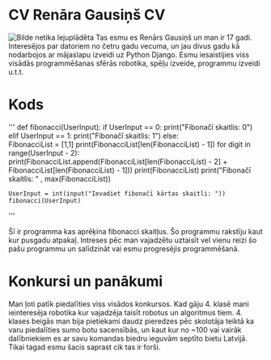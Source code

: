 # CV Renāra Gausiņš CV
![Bilde netika lejuplādēta](https://cdn.discordapp.com/attachments/712432238658322513/806105436679700510/unknown.png)
Tas esmu es Renārs Gausiņš un man ir 17 gadi. Interesējos par datoriem no četru gadu vecuma, un jau divus gadu kā nodarbojos ar mājaslapu izveidi uz Python Django. Esmu iesaistijies viss visādās programmēšanas sfērās robotika, spēļu izveide, programmu izveidi u.t.t.

# Kods
''' 
    def fibonacci(UserInput):
        if UserInput == 0:
            print("Fibonačī skaitlis: 0")
        elif UserInput == 1:
            print("Fibonačī skaitlis: 1")
        else:    
            FibonacciList = [1,1]
            print(FibonacciList[len(FibonacciList) - 1])
            for digit in range(UserInput - 2):
                print(FibonacciList.append(FibonacciList[len(FibonacciList) - 2] + FibonacciList[len(FibonacciList) - 1]))
                print(FibonacciList)
            print("Fibonačī skaitlis: " , max(FibonacciList))

    UserInput = int(input("Ievadiet fibonačī kārtas skaitli: "))
    fibonacci(UserInput)
'''


Šī ir programma kas aprēķina fibonacci skaitļus. Šo programmu rakstīju kaut kur pusgadu atpakaļ. Intreses pēc man vajadzētu uztaisīt vel vienu reizi šo pašu programmu un salīdzināt vai esmu progresējis programmēšanā.

# Konkursi un panākumi
Man ļoti patīk piedalīties viss visādos konkursos. Kad gāju 4. klasē mani ieinteresēja robotika kur vajadzēja taisīt robotus un algoritmus tiem. 4. klases beigās man bija pietiekami daudz pieredzes pēc skolotāja teiktā ka varu piedalīties sumo botu sacensībās, un kaut kur no ~100 vai vairāk dalībniekiem es ar savu komandas biedru ieguvām septīto bietu Latvijā. Tikai tagad esmu šacis saprast cik tas ir forši.